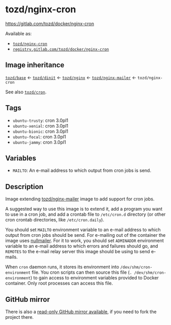 # tozd/nginx-cron

<https://gitlab.com/tozd/docker/nginx-cron>

Available as:

- [`tozd/nginx-cron`](https://hub.docker.com/r/tozd/nginx-cron)
- [`registry.gitlab.com/tozd/docker/nginx-cron`](https://gitlab.com/tozd/docker/nginx-cron/container_registry)

## Image inheritance

[`tozd/base`](https://gitlab.com/tozd/docker/base) ← [`tozd/dinit`](https://gitlab.com/tozd/docker/dinit) ← [`tozd/nginx`](https://gitlab.com/tozd/docker/nginx) ← [`tozd/nginx-mailer`](https://gitlab.com/tozd/docker/nginx-mailer) ← `tozd/nginx-cron`

See also [`tozd/cron`](https://gitlab.com/tozd/docker/cron).

## Tags

- `ubuntu-trusty`: cron 3.0pl1
- `ubuntu-xenial`: cron 3.0pl1
- `ubuntu-bionic`: cron 3.0pl1
- `ubuntu-focal`: cron 3.0pl1
- `ubuntu-jammy`: cron 3.0pl1

## Variables

- `MAILTO`: An e-mail address to which output from cron jobs is send.

## Description

Image extending [tozd/nginx-mailer](https://gitlab.com/tozd/docker/nginx-mailer) image to add support for cron jobs.

A suggested way to use this image is to extend it, add a program you want
to use in a cron job, and add a crontab file to `/etc/cron.d` directory
(or other cron crontab directories, like `/etc/cron.daily`).

You should set `MAILTO` environment variable to an e-mail address to which output from cron jobs should be send.
For e-mailing out of the container the image uses [nullmailer](http://untroubled.org/nullmailer/).
For it to work, you should set `ADMINADDR` environment variable to an e-mail address to which errors and failures should
go, and `REMOTES` to the e-mail relay server this image should be using to send e-mails.

When `cron` daemon runs, it stores its environment into `/dev/shm/cron-environment` file.
You cron scripts can then source this file (`. /dev/shm/cron-environment`) to gain access
to environment variables provided to Docker container. Only root processes can access this file.

## GitHub mirror

There is also a [read-only GitHub mirror available](https://github.com/tozd/docker-nginx-cron),
if you need to fork the project there.
